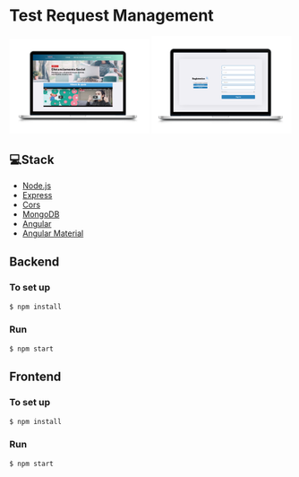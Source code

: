 # Test Request Management

<div align="center">
<img alt="img1" src="./img/img1.png" style="width: 250px;">
<img alt="img2" src="./img/img2.png" style="width: 250px;">
</div>

## 💻Stack

- [Node.js](https://nodejs.org/en/)
- [Express](https://expressjs.com/)
- [Cors](https://www.npmjs.com/package/cors)
- [MongoDB](https://www.mongodb.com/)
- [Angular](https://angular.io/)
- [Angular Material](https://material.angular.io/)


## Backend

### To set up

```
$ npm install
```

### Run

```
$ npm start
```

## Frontend 

### To set up

```
$ npm install
```

### Run

```
$ npm start
```
